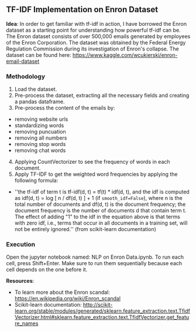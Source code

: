 ## TF-IDF Implementation on Enron Dataset

**Idea**: In order to get familiar with tf-idf in action, I have borrowed the Enron dataset as a starting point for understanding how powerful tf-idf can be. The Enron dataset consists of over 500,000 emails generated by employees of the Enron Corporation. The dataset was obtained by the Federal Energy Regulation Commission during its investigation of Enron's collapse. The dataset can be found here: https://www.kaggle.com/wcukierski/enron-email-dataset


### Methodology

1. Load the dataset.
2. Pre-process the dataset, extracting all the necessary fields and creating a pandas dataframe.
3. Pre-process the content of the emails by:
 - removing website urls
 - standardizing words
 - removing puncuation
 - removing all numbers
 - removing stop words
 - removing chat words
4. Applying CountVectorizer to see the frequency of words in each document. 
5. Apply TF-IDF to get the weighted word frequencies by applying the following formula: 
 - ''the tf-idf of term t is
    tf-idf(d, t) = tf(t) * idf(d, t), and the idf is computed as idf(d, t) = log [ n / df(d, t) ] + 1 (if ``smooth_idf=False``), where n is the total number of documents and df(d, t) is the document frequency; the document frequency is the number of documents d that contain term t. The effect of adding "1" to the idf in the equation above is that terms with zero idf, i.e., terms  that occur in all documents in a training set, will not be entirely ignored.'' (from scikit-learn documentation)


### Execution

Open the jupyter notebook named: NLP on Enron Data.ipynb. To run each cell, press Shift+Enter. Make sure to run them sequentially because each cell depends on the one before it. 

**Resources**: 

- To learn more about the Enron scandal: https://en.wikipedia.org/wiki/Enron_scandal
- Scikit-learn documentation: http://scikit-learn.org/stable/modules/generated/sklearn.feature_extraction.text.TfidfVectorizer.html#sklearn.feature_extraction.text.TfidfVectorizer.get_feature_names
